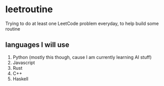 # leetroutine
Trying to do at least one LeetCode problem everyday, to help build some routine

## languages I will use
1. Python (mostly this though, cause I am currently learning AI stuff)
2. Javascript
3. Rust
4. C++
5. Haskell
